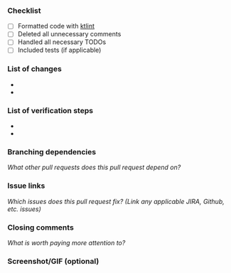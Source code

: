 ### Checklist

- [ ] Formatted code with [ktlint][1]
- [ ] Deleted all unnecessary comments
- [ ] Handled all necessary TODOs
- [ ] Included tests (if applicable)

### List of changes

*
*

### List of verification steps

*
*

### Branching dependencies

*What other pull requests does this pull request depend on?*



### Issue links

*Which issues does this pull request fix? (Link any applicable JIRA, Github, etc. issues)*



### Closing comments

*What is worth paying more attention to?*



### Screenshot/GIF (optional)


[1]: https://github.com/pinterest/ktlint

